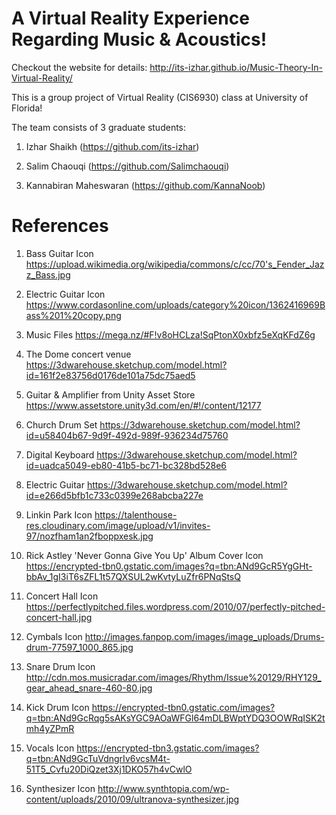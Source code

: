 # A Virtual Reality Experience Regarding Music & Acoustics!
Checkout the website for details: http://its-izhar.github.io/Music-Theory-In-Virtual-Reality/

This is a group project of Virtual Reality (CIS6930) class at University of Florida!

The team consists of 3 graduate students:

1. Izhar Shaikh (https://github.com/its-izhar)

2. Salim Chaouqi (https://github.com/Salimchaouqi)

3. Kannabiran Maheswaran (https://github.com/KannaNoob)


# References  
1. Bass Guitar Icon https://upload.wikimedia.org/wikipedia/commons/c/cc/70's_Fender_Jazz_Bass.jpg  

2. Electric Guitar Icon https://www.cordasonline.com/uploads/category%20icon/1362416969Bass%201%20copy.png  

3. Music Files https://mega.nz/#F!v8oHCLza!SqPtonX0xbfz5eXqKFdZ6g  

4. The Dome concert venue https://3dwarehouse.sketchup.com/model.html?id=161f2e83756d0176de101a75dc75aed5  

5. Guitar & Amplifier from Unity Asset Store https://www.assetstore.unity3d.com/en/#!/content/12177  

6. Church Drum Set https://3dwarehouse.sketchup.com/model.html?id=u58404b67-9d9f-492d-989f-936234d75760  

7. Digital Keyboard https://3dwarehouse.sketchup.com/model.html?id=uadca5049-eb80-41b5-bc71-bc328bd528e6  

8. Electric Guitar https://3dwarehouse.sketchup.com/model.html?id=e266d5bfb1c733c0399e268abcba227e  

9. Linkin Park Icon https://talenthouse-res.cloudinary.com/image/upload/v1/invites-97/nozfham1an2fboppxesk.jpg  

10. Rick Astley 'Never Gonna Give You Up' Album Cover Icon https://encrypted-tbn0.gstatic.com/images?q=tbn:ANd9GcR5YgGHt-bbAv_1gI3iT6sZFL1t57QXSUL2wKvtyLuZfr6PNqStsQ  

11. Concert Hall Icon https://perfectlypitched.files.wordpress.com/2010/07/perfectly-pitched-concert-hall.jpg  

12. Cymbals Icon http://images.fanpop.com/images/image_uploads/Drums-drum-77597_1000_865.jpg  

13. Snare Drum Icon http://cdn.mos.musicradar.com/images/Rhythm/Issue%20129/RHY129_gear_ahead_snare-460-80.jpg  

14. Kick Drum Icon https://encrypted-tbn0.gstatic.com/images?q=tbn:ANd9GcRqg5sAKsYGC9AOaWFGl64mDLBWptYDQ3OOWRqISK2tmh4yZPmR  

15. Vocals Icon https://encrypted-tbn3.gstatic.com/images?q=tbn:ANd9GcTuVdngrIv6vcsM4t-51T5_Cvfu20DiQzet3Xj1DKO57h4vCwlO  

16. Synthesizer Icon http://www.synthtopia.com/wp-content/uploads/2010/09/ultranova-synthesizer.jpg

